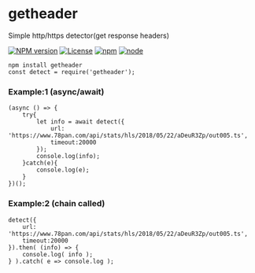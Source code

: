 # getheader
Simple http/https detector(get response headers)

[![NPM version](https://img.shields.io/npm/v/getheader.svg)](https://www.npmjs.com/package/getheader)
[![License](https://img.shields.io/badge/License-MIT-brightgreen.svg)](https://opensource.org/licenses/MIT)
[![npm](https://img.shields.io/npm/dt/getheader.svg)](https://www.npmjs.com/package/getheader)
[![node](https://img.shields.io/node/v/getheader.svg)](https://nodejs.org/en/download/)

```
npm install getheader
const detect = require('getheader');
```

### Example:1 (async/await)
```
(async () => {
    try{
        let info = await detect({
            url: 'https://www.78pan.com/api/stats/hls/2018/05/22/aDeuR3Zp/out005.ts',
            timeout:20000
        });
        console.log(info);
    }catch(e){
        console.log(e);
    }
})();
```

### Example:2 (chain called)
```
detect({
    url: 'https://www.78pan.com/api/stats/hls/2018/05/22/aDeuR3Zp/out005.ts',
    timeout:20000
}).then( (info) => {
    console.log( info );
} ).catch( e => console.log );
```